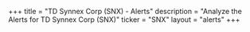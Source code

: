 +++
title = "TD Synnex Corp (SNX) - Alerts"
description = "Analyze the Alerts for TD Synnex Corp (SNX)"
ticker = "SNX"
layout = "alerts"
+++

